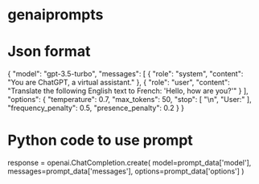 # genaiprompts

# Json format
{
    "model": "gpt-3.5-turbo",
    "messages": [
        {
            "role": "system",
            "content": "You are ChatGPT, a virtual assistant."
        },
        {
            "role": "user",
            "content": "Translate the following English text to French: 'Hello, how are you?'"
        }
    ],
    "options": {
        "temperature": 0.7,
        "max_tokens": 50,
        "stop": [
            "\n",
            "User:"
        ],
        "frequency_penalty": 0.5,
        "presence_penalty": 0.2
    }
}

# Python code to use prompt
response = openai.ChatCompletion.create(
    model=prompt_data['model'],
    messages=prompt_data['messages'],
    options=prompt_data['options']
)
